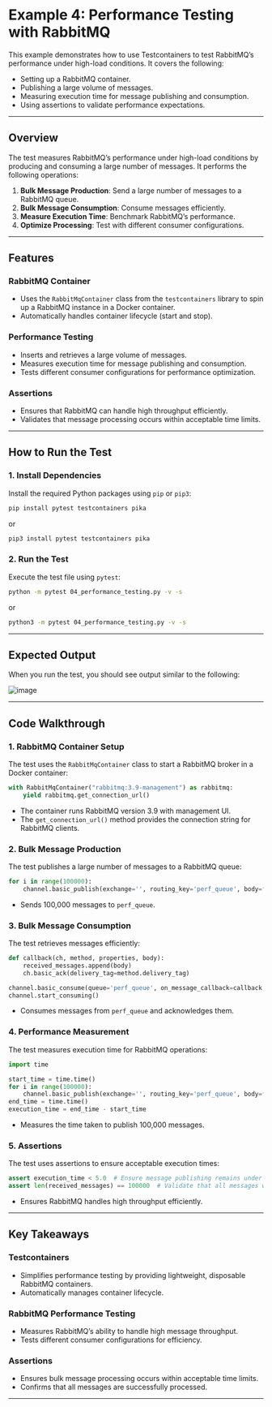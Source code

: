 # Example 4: Performance Testing with RabbitMQ

This example demonstrates how to use Testcontainers to test RabbitMQ’s performance under high-load conditions. It covers the following:

- Setting up a RabbitMQ container.
- Publishing a large volume of messages.
- Measuring execution time for message publishing and consumption.
- Using assertions to validate performance expectations.

---

## Overview

The test measures RabbitMQ’s performance under high-load conditions by producing and consuming a large number of messages. It performs the following operations:

1. **Bulk Message Production**: Send a large number of messages to a RabbitMQ queue.
2. **Bulk Message Consumption**: Consume messages efficiently.
3. **Measure Execution Time**: Benchmark RabbitMQ’s performance.
4. **Optimize Processing**: Test with different consumer configurations.

---

## Features

### RabbitMQ Container

- Uses the `RabbitMqContainer` class from the `testcontainers` library to spin up a RabbitMQ instance in a Docker container.
- Automatically handles container lifecycle (start and stop).

### Performance Testing

- Inserts and retrieves a large volume of messages.
- Measures execution time for message publishing and consumption.
- Tests different consumer configurations for performance optimization.

### Assertions

- Ensures that RabbitMQ can handle high throughput efficiently.
- Validates that message processing occurs within acceptable time limits.

---

## How to Run the Test

### 1. Install Dependencies

Install the required Python packages using `pip` or `pip3`:

```bash
pip install pytest testcontainers pika
```

or

```bash
pip3 install pytest testcontainers pika
```

### 2. Run the Test

Execute the test file using `pytest`:

```bash
python -m pytest 04_performance_testing.py -v -s
```

or

```bash
python3 -m pytest 04_performance_testing.py -v -s
```

---

## Expected Output

When you run the test, you should see output similar to the following:

![image](https://github.com/user-attachments/assets/ff2adb30-761d-438c-b2ff-b4ffadebc0c1)

---

## Code Walkthrough

### 1. RabbitMQ Container Setup

The test uses the `RabbitMqContainer` class to start a RabbitMQ broker in a Docker container:

```python
with RabbitMqContainer("rabbitmq:3.9-management") as rabbitmq:
    yield rabbitmq.get_connection_url()
```

- The container runs RabbitMQ version 3.9 with management UI.
- The `get_connection_url()` method provides the connection string for RabbitMQ clients.

### 2. Bulk Message Production

The test publishes a large number of messages to a RabbitMQ queue:

```python
for i in range(100000):
    channel.basic_publish(exchange='', routing_key='perf_queue', body=f'Message {i}')
```

- Sends 100,000 messages to `perf_queue`.

### 3. Bulk Message Consumption

The test retrieves messages efficiently:

```python
def callback(ch, method, properties, body):
    received_messages.append(body)
    ch.basic_ack(delivery_tag=method.delivery_tag)

channel.basic_consume(queue='perf_queue', on_message_callback=callback, auto_ack=False)
channel.start_consuming()
```

- Consumes messages from `perf_queue` and acknowledges them.

### 4. Performance Measurement

The test measures execution time for RabbitMQ operations:

```python
import time

start_time = time.time()
for i in range(100000):
    channel.basic_publish(exchange='', routing_key='perf_queue', body=f'Message {i}')
end_time = time.time()
execution_time = end_time - start_time
```

- Measures the time taken to publish 100,000 messages.

### 5. Assertions

The test uses assertions to ensure acceptable execution times:

```python
assert execution_time < 5.0  # Ensure message publishing remains under 5 seconds
assert len(received_messages) == 100000  # Validate that all messages were received
```

- Ensures RabbitMQ handles high throughput efficiently.

---

## Key Takeaways

### Testcontainers

- Simplifies performance testing by providing lightweight, disposable RabbitMQ containers.
- Automatically manages container lifecycle.

### RabbitMQ Performance Testing

- Measures RabbitMQ’s ability to handle high message throughput.
- Tests different consumer configurations for efficiency.

### Assertions

- Ensures bulk message processing occurs within acceptable time limits.
- Confirms that all messages are successfully processed.

---

